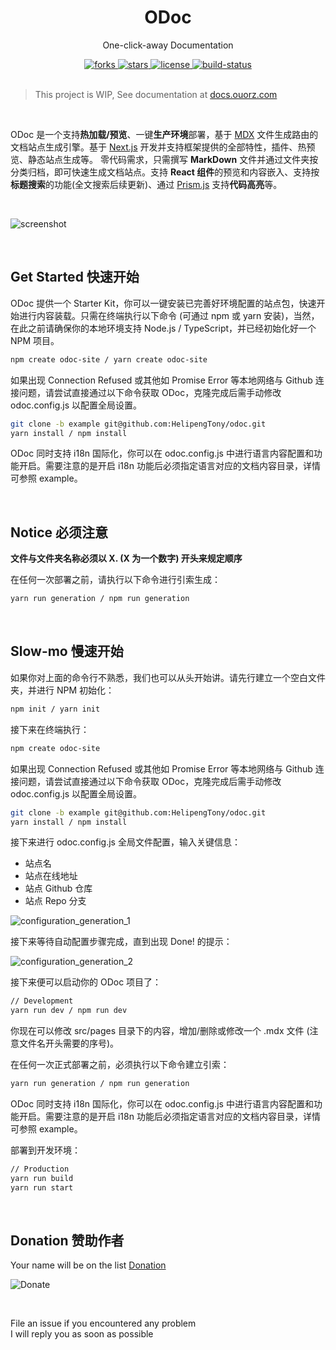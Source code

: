 <div align="center">
  <h1>ODoc</h1>
  <p>One-click-away Documentation</p>
  <a href="https://github.com/HelipengTony/odoc">
    <img src="https://img.shields.io/github/forks/HelipengTony/odoc.svg" alt="forks">
  </a>

  <a href="https://github.com/HelipengTony/odoc">
    <img src="https://img.shields.io/github/stars/HelipengTony/odoc.svg" alt="stars">
  </a>

  <a href="https://github.com/HelipengTony/odoc">
    <img src="https://img.shields.io/github/license/HelipengTony/odoc.svg" alt="license">
  </a>

  <a href="https://travis-ci.com/HelipengTony/odoc">
    <img src="https://travis-ci.com/HelipengTony/odoc.svg?branch=site" alt="build-status">
  </a>
</div>

<br/>

> This project is WIP, See documentation at [docs.ouorz.com](https://docs.ouorz.com)

<br/>

ODoc 是一个支持**热加载/预览**、一键**生产环境**部署，基于 [MDX](https://mdxjs.com) 文件生成路由的文档站点生成引擎。基于 [Next.js](https://www.nextjs.cn) 开发并支持框架提供的全部特性，插件、热预览、静态站点生成等。
零代码需求，只需撰写 **MarkDown** 文件并通过文件夹按分类归档，即可快速生成文档站点。支持 **React 组件**的预览和内容嵌入、支持按**标题搜索**的功能(全文搜索后续更新)、通过 [Prism.js](https://prismjs.com) 支持**代码高亮**等。

<br/>

![screenshot](https://i.loli.net/2020/06/29/Wg3LZGdAaqzew9u.png)

<br/>

## Get Started 快速开始

ODoc 提供一个 Starter Kit，你可以一键安装已完善好环境配置的站点包，快速开始进行内容装载。只需在终端执行以下命令 (可通过 npm 或 yarn 安装)，当然，在此之前请确保你的本地环境支持 Node.js / TypeScript，并已经初始化好一个 NPM 项目。
```bash
npm create odoc-site / yarn create odoc-site
```
如果出现 Connection Refused 或其他如 Promise Error 等本地网络与 Github 连接问题，请尝试直接通过以下命令获取 ODoc，克隆完成后需手动修改 odoc.config.js 以配置全局设置。
```bash
git clone -b example git@github.com:HelipengTony/odoc.git
yarn install / npm install
```
ODoc 同时支持 i18n 国际化，你可以在 odoc.config.js 中进行语言内容配置和功能开启。需要注意的是开启 i18n 功能后必须指定语言对应的文档内容目录，详情可参照 example。

<br/>

## Notice 必须注意
**文件与文件夹名称必须以 X. (X 为一个数字) 开头来规定顺序**

在任何一次部署之前，请执行以下命令进行引索生成：
```bash
yarn run generation / npm run generation
```

<br/>

## Slow-mo 慢速开始

如果你对上面的命令行不熟悉，我们也可以从头开始讲。请先行建立一个空白文件夹，并进行 NPM 初始化：
```bash
npm init / yarn init
```
接下来在终端执行：
```bash
npm create odoc-site
```
如果出现 Connection Refused 或其他如 Promise Error 等本地网络与 Github 连接问题，请尝试直接通过以下命令获取 ODoc，克隆完成后需手动修改 odoc.config.js 以配置全局设置。
```bash
git clone -b example git@github.com:HelipengTony/odoc.git
yarn install / npm install
```
接下来进行 odoc.config.js 全局文件配置，输入关键信息：
+ 站点名
+ 站点在线地址
+ 站点 Github 仓库
+ 站点 Repo 分支

![configuration_generation_1](https://i.loli.net/2020/06/29/A65Q8ioMqfYcjae.png)

接下来等待自动配置步骤完成，直到出现 Done! 的提示：

![configuration_generation_2](https://i.loli.net/2020/06/29/AZbDkqpRnKtiI5Y.png)

接下来便可以启动你的 ODoc 项目了：
```bash
// Development
yarn run dev / npm run dev
```

你现在可以修改 src/pages 目录下的内容，增加/删除或修改一个 .mdx 文件 (注意文件名开头需要的序号)。

在任何一次正式部署之前，必须执行以下命令建立引索：
```bash
yarn run generation / npm run generation
```

ODoc 同时支持 i18n 国际化，你可以在 odoc.config.js 中进行语言内容配置和功能开启。需要注意的是开启 i18n 功能后必须指定语言对应的文档内容目录，详情可参照 example。

部署到开发环境：
```bash
// Production
yarn run build
yarn run start
```

<br/>

## Donation 赞助作者
Your name will be on the list [Donation](https://www.ouorz.com/donation)
<br/>

![Donate](https://i.loli.net/2019/02/18/5c6a80afd1e26.png)

<br/>

File an issue if you encountered any problem
<br/>
I will reply you as soon as possible

